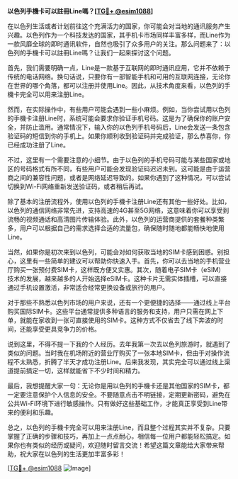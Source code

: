 **以色列手機卡可以註冊Line嗎？[[TG💪+ @esim1088](https://t.me/s/esim1088)]**

在以色列生活或者计划前往这个充满活力的国家，你可能会对当地的通讯服务产生兴趣。以色列作为一个科技发达的国家，其手机卡市场同样丰富多样，而Line作为一款风靡全球的即时通讯软件，自然也吸引了众多用户的关注。那么问题来了：以色列的手機卡可以註冊Line嗎？让我们一起来探讨这个问题。

首先，我们需要明确一点，Line是一款基于互联网的即时通讯应用，它并不依赖于传统的电话网络。换句话说，只要你有一部智能手机和可用的互联网连接，无论你在世界的哪个角落，都可以注册并使用Line。因此，从技术角度来看，以色列的手機卡完全可以用来注册Line。

然而，在实际操作中，有些用户可能会遇到一些小麻烦。例如，当你尝试用以色列的手機卡注册Line时，系统可能会要求你验证手机号码。这是为了确保你的账户安全，并防止滥用。通常情况下，输入你的以色列手机号码后，Line会发送一条包含验证码的短信到你的手机上。如果你顺利收到验证码并完成验证，那么恭喜你，你已经成功注册了Line。

不过，这里有一个需要注意的小细节。由于以色列的手机号码可能与某些国家或地区的号码格式有所不同，有些用户可能会发现验证码迟迟未到。这可能是由于运营商之间的兼容性问题，或者是网络延迟导致的。如果你遇到了这种情况，可以尝试切换到Wi-Fi网络重新发送验证码，或者稍后再试。

除了基本的注册流程外，使用以色列的手機卡注册Line还有其他一些好处。比如，以色列的通信网络非常先进，支持高速的4G甚至5G网络，这意味着你可以享受到流畅的视频通话和高清图片传输体验。此外，以色列的运营商提供的套餐种类繁多，用户可以根据自己的需求选择合适的流量包，确保随时随地都能畅快地使用Line。

当然，如果你是初次来到以色列，可能会对如何获取当地的SIM卡感到困惑。别担心，这里有一些简单的建议可以帮助你快速入手。首先，你可以去当地的手机营业厅购买一张预付费SIM卡，这样既方便又实惠。其次，随着电子SIM卡（eSIM）技术的发展，越来越多的人开始选择eSIM卡。这种卡片无需实体插槽，可以直接通过手机设置激活，非常适合经常更换设备或旅行的用户。

对于那些不熟悉以色列市场的用户来说，还有一个更便捷的选择——通过线上平台购买国际SIM卡。这些平台通常提供多种语言的服务和支持，用户只需在网上下单，就能在家收到一张可直接使用的SIM卡。这种方式不仅省去了线下奔波的时间，还能享受更具竞争力的价格。

说到这里，不得不提一下我的个人经历。去年我第一次去以色列旅游时，就遇到了类似的问题。当时我在机场附近的营业厅购买了一张本地SIM卡，但由于对操作流程不太熟悉，折腾了半天才成功注册Line。后来我发现，其实完全可以通过线上渠道提前搞定一切，这样就能省下不少时间和精力。

最后，我想提醒大家一句：无论你是用以色列的手機卡还是其他国家的SIM卡，都一定要注意保护个人信息的安全。不要随意点击不明链接，定期更新密码，避免在公共Wi-Fi环境下进行敏感操作。只有做好这些基础工作，才能真正享受到Line带来的便利和乐趣。

总之，以色列的手機卡完全可以用来注册Line，而且整个过程其实并不复杂。只要掌握了正确的步骤和技巧，再加上一点点耐心，相信每一位用户都能轻松搞定。如果你也有类似的经历或疑问，欢迎随时留言交流！希望这篇文章能给大家带来帮助，祝大家在以色列的生活更加丰富多彩！

[[TG💪+ @esim1088](https://t.me/s/esim1088) ![Image](https://i.postimg.cc/4NQfJmqS/Snipaste-2025-05-13-00-14-12.png)]
